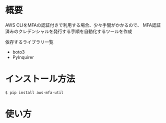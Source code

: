 # 概要

AWS CLIをMFAの認証付きで利用する場合、少々手間がかかるので、
MFA認証済みのクレデンシャルを発行する手順を自動化するツールを作成

依存するライブラリ一覧

* boto3
* PyInquirer

# インストール方法

```
$ pip install aws-mfa-util
```

# 使い方


